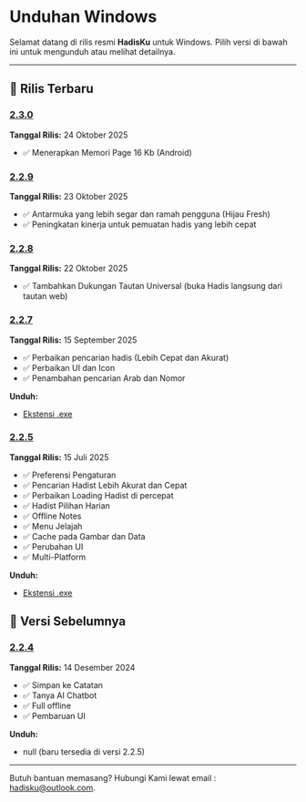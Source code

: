 # Unduhan Windows

Selamat datang di rilis resmi **HadisKu** untuk Windows. Pilih versi di bawah ini untuk mengunduh atau melihat detailnya.

---

## 🚀 Rilis Terbaru

### [2.3.0](#2.3.0)

**Tanggal Rilis:** 24 Oktober 2025

- ✅ Menerapkan Memori Page 16 Kb (Android)

### [2.2.9](#2.2.9)

**Tanggal Rilis:** 23 Oktober 2025

- ✅ Antarmuka yang lebih segar dan ramah pengguna (Hijau Fresh)
- ✅ Peningkatan kinerja untuk pemuatan hadis yang lebih cepat

### [2.2.8](#2.2.8)

**Tanggal Rilis:** 22 Oktober 2025

- ✅ Tambahkan Dukungan Tautan Universal (buka Hadis langsung dari tautan web)

### [2.2.7](#2.2.7)

**Tanggal Rilis:** 15 September 2025

- ✅ Perbaikan pencarian hadis (Lebih Cepat dan Akurat)
- ✅ Perbaikan UI dan Icon
- ✅ Penambahan pencarian Arab dan Nomor

**Unduh:**

- [Ekstensi .exe](https://github.com/Flagodna-Developer/hadisku/releases/download/v2.2.7/Hadisku-x86_64-2.2.7+227-Installer.exe)

### [2.2.5](#2.2.5)

**Tanggal Rilis:** 15 Juli 2025

- ✅ Preferensi Pengaturan
- ✅ Pencarian Hadist Lebih Akurat dan Cepat
- ✅ Perbaikan Loading Hadist di percepat
- ✅ Hadist Pilihan Harian
- ✅ Offline Notes
- ✅ Menu Jelajah
- ✅ Cache pada Gambar dan Data
- ✅ Perubahan UI
- ✅ Multi-Platform

**Unduh:**

- [Ekstensi .exe](https://github.com/Flagodna-Developer/hadisku/releases/download/v2.2.5/Hadisku-x86_64-2.2.5+225-Installer.exe)

## 📜 Versi Sebelumnya

### [2.2.4](#2.2.4)

**Tanggal Rilis:** 14 Desember 2024

- ✅ Simpan ke Catatan
- ✅ Tanya AI Chatbot
- ✅ Full offline
- ✅ Pembaruan UI

**Unduh:**

- null (baru tersedia di versi 2.2.5)

---

Butuh bantuan memasang? Hubungi Kami lewat email : [hadisku@outlook.com](mailto:hadisku@outlook.com).
